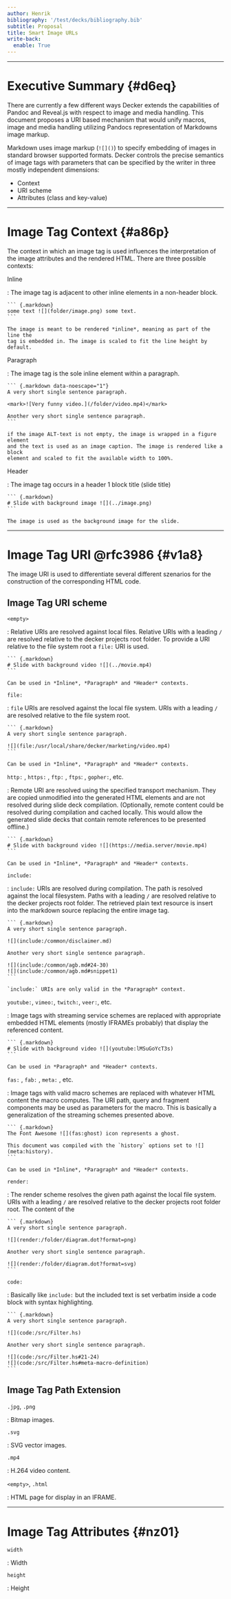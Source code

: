 ```yaml
---
author: Henrik
bibliography: '/test/decks/bibliography.bib'
subtitle: Proposal
title: Smart Image URLs
write-back:
  enable: True
---
```


---

# Executive Summary {#d6eq}

There are currently a few different ways Decker extends the capabilities of
Pandoc and Reveal.js with respect to image and media handling. This document
proposes a URI based mechanism that would unify macros, image and media handling
utilizing Pandocs representation of Markdowns image markup.

Markdown uses image markup (`![]()`) to specify embedding of images in standard
browser supported formats. Decker controls the precise semantics of image tags
with parameters that can be specified by the writer in three mostly independent
dimensions:

-   Context
-   URI scheme
-   Attributes (class and key-value)

--------------------------------------------------------------------------------

# Image Tag Context {#a86p}

The context in which an image tag is used influences the interpretation of the
image attributes and the rendered HTML. There are three possible contexts:

Inline

:   The image tag is adjacent to other inline elements in a non-header block.

    ``` {.markdown}
    some text ![](folder/image.png) some text.
    ```

    The image is meant to be rendered *inline*, meaning as part of the line the
    tag is embedded in. The image is scaled to fit the line height by default.

Paragraph

:   The image tag is the sole inline element within a paragraph.

    ``` {.markdown data-noescape="1"}
    A very short single sentence paragraph.

    <mark>![Very funny video.](/folder/video.mp4)</mark>

    Another very short single sentence paragraph.
    ```

    if the image ALT-text is not empty, the image is wrapped in a figure element
    and the text is used as an image caption. The image is rendered like a block
    element and scaled to fit the available width to 100%.

Header

:   The image tag occurs in a header 1 block title (slide title)

    ``` {.markdown}
    # Slide with background image ![](../image.png)
    ```

    The image is used as the background image for the slide.

--------------------------------------------------------------------------------

# Image Tag URI @rfc3986 {#v1a8}

The image URI is used to differentiate several different szenarios for the
construction of the corresponding HTML code.

## Image Tag URI scheme

`<empty>`

:   Relative URIs are resolved against local files. Relative URIs with a leading
    `/` are resolved relative to the decker projects root folder. To provide a
    URI relative to the file system root a `file:` URI is used.

    ``` {.markdown}
    # Slide with background video ![](../movie.mp4)
    ```

    Can be used in *Inline*, *Paragraph* and *Header* contexts.

`file:`

:   `file` URIs are resolved against the local file system. URIs with a leading
    `/` are resolved relative to the file system root.

    ``` {.markdown}
    A very short single sentence paragraph.

    ![](file:/usr/local/share/decker/marketing/video.mp4)
    ```

    Can be used in *Inline*, *Paragraph* and *Header* contexts.

`http:` , `https:` , `ftp:` , `ftps`: , `gopher:`, etc.

:   Remote URI are resolved using the specified transport mechanism. They are
    copied unmodified into the generated HTML elements and are not resolved
    during slide deck compilation. (Optionally, remote content could be resolved
    during compilation and cached locally. This would allow the generated slide
    decks that contain remote references to be presented offline.)

    ``` {.markdown}
    # Slide with background video ![](https://media.server/movie.mp4)
    ```

    Can be used in *Inline*, *Paragraph* and *Header* contexts.

`include:`

:   `include:` URIs are resolved during compilation. The path is resolved
    against the local filesystem. Paths with a leading `/` are resolved relative
    to the decker projects root folder. The retrieved plain text resource is
    insert into the markdown source replacing the entire image tag.

    ``` {.markdown}
    A very short single sentence paragraph.

    ![](include:/common/disclaimer.md)

    Another very short single sentence paragraph.

    ![](include:/common/agb.md#24-30)
    ![](include:/common/agb.md#snippet1)
    ```

    `include:` URIs are only valid in the *Paragraph* context.

`youtube:`, `vimeo:`, `twitch:`, `veer:`, etc.

:   Image tags with streaming service schemes are replaced with appropriate
    embedded HTML elements (mostly IFRAMEs probably) that display the referenced
    content.

    ``` {.markdown}
    # Slide with background video ![](youtube:lMSuGoYcT3s)
    ```

    Can be used in *Paragraph* and *Header* contexts.

`fas:` , `fab:` , `meta:` , etc.

:   Image tags with valid macro schemes are replaced with whatever HTML content
    the macro computes. The URI path, query and fragment components may be used
    as parameters for the macro. This is basically a generalization of the
    streaming schemes presented above.

    ``` {.markdown}
    The Font Awesome ![](fas:ghost) icon represents a ghost.

    This document was compiled with the `history` options set to ![](meta:history).
    ```

    Can be used in *Inline*, *Paragraph* and *Header* contexts.

`render:`

:   The render scheme resolves the given path against the local file system.
    URIs with a leading `/` are resolved relative to the decker projects root
    folder root. The content of the

    ``` {.markdown}
    A very short single sentence paragraph.

    ![](render:/folder/diagram.dot?format=png)

    Another very short single sentence paragraph.

    ![](render:/folder/diagram.dot?format=svg)
    ```

`code:`

:   Basically like `include:` but the included text is set verbatim inside a
    code block with syntax highlighting.

    ``` {.markdown}
    A very short single sentence paragraph.

    ![](code:/src/Filter.hs)

    Another very short single sentence paragraph.

    ![](code:/src/Filter.hs#21-24)
    ![](code:/src/Filter.hs#meta-macro-definition)
    ```

## Image Tag Path Extension

`.jpg`, `.png`

:   Bitmap images.

`.svg`

:   SVG vector images.

`.mp4`

:   H.264 video content.

`<empty>`, `.html`

:   HTML page for display in an IFRAME.

--------------------------------------------------------------------------------

# Image Tag Attributes {#nz01}

`width`

:   Width

`height`

:   Height
